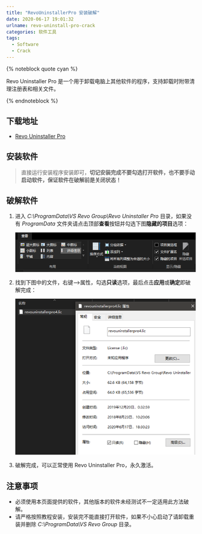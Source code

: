 ```yaml
---
title: "RevoUninstallerPro 安装破解"
date: 2020-06-17 19:01:32
urlname: revo-uninstall-pro-crack
categories: 软件工具
tags:
  - Software
  - Crack
---
```


{% noteblock quote cyan %}

Revo Uninstaller Pro 是一个用于卸载电脑上其他软件的程序，支持卸载时附带清理注册表和相关文件。

{% endnoteblock %}

<!-- more -->

## 下载地址

- [Revo Uninstaller Pro](https://upyun.secriy.com/downloads/RevoUninProSetup.exe)

## 安装软件

> 直接运行安装程序安装即可，**切记安装完成不要勾选打开软件，也不要手动启动软件，保证软件在破解前是关闭状态！**

## 破解软件

1. 进入 *C:\ProgramData\VS Revo Group\Revo Uninstaller Pro* 目录，如果没有 *ProgramData* 文件夹请点击顶部**查看**按钮并勾选下图**隐藏的项目**选项：

   ![](RevoUninstallerPro-%E5%AE%89%E8%A3%85%E7%A0%B4%E8%A7%A3/image-20200617191142607.png)

2. 找到下图中的文件，右键-->属性，勾选**只读**选项，最后点击**应用**或**确定**即破解完成：

   ![](RevoUninstallerPro-%E5%AE%89%E8%A3%85%E7%A0%B4%E8%A7%A3/image-20200617191313815.png)

3. 破解完成，可以正常使用 Revo Uninstaller Pro，永久激活。

## 注意事项

- 必须使用本页面提供的软件，其他版本的软件未经测试不一定适用此方法破解。
- 请严格按照教程安装，安装完不能直接打开软件，如果不小心启动了请卸载重装并删除 *C:\ProgramData\VS Revo Group* 目录。
